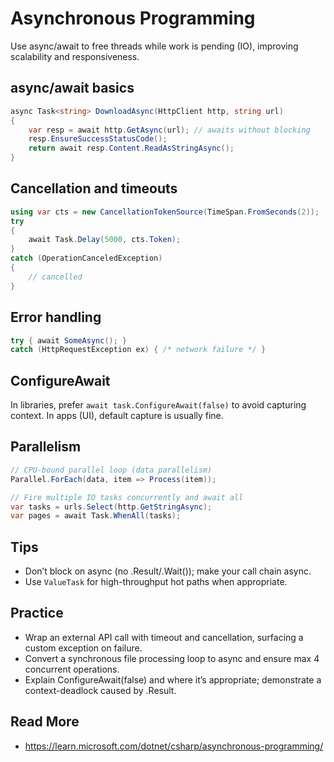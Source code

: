 # Asynchronous Programming

Use async/await to free threads while work is pending (IO), improving scalability and responsiveness.

## async/await basics
```csharp
async Task<string> DownloadAsync(HttpClient http, string url)
{
	var resp = await http.GetAsync(url); // awaits without blocking
	resp.EnsureSuccessStatusCode();
	return await resp.Content.ReadAsStringAsync();
}
```

## Cancellation and timeouts
```csharp
using var cts = new CancellationTokenSource(TimeSpan.FromSeconds(2));
try
{
	await Task.Delay(5000, cts.Token);
}
catch (OperationCanceledException)
{
	// cancelled
}
```

## Error handling
```csharp
try { await SomeAsync(); }
catch (HttpRequestException ex) { /* network failure */ }
```

## ConfigureAwait
In libraries, prefer `await task.ConfigureAwait(false)` to avoid capturing context. In apps (UI), default capture is usually fine.

## Parallelism
```csharp
// CPU-bound parallel loop (data parallelism)
Parallel.ForEach(data, item => Process(item));

// Fire multiple IO tasks concurrently and await all
var tasks = urls.Select(http.GetStringAsync);
var pages = await Task.WhenAll(tasks);
```

## Tips
- Don’t block on async (no .Result/.Wait()); make your call chain async.
- Use `ValueTask` for high-throughput hot paths when appropriate.

## Practice
- Wrap an external API call with timeout and cancellation, surfacing a custom exception on failure.
- Convert a synchronous file processing loop to async and ensure max 4 concurrent operations.
- Explain ConfigureAwait(false) and where it’s appropriate; demonstrate a context-deadlock caused by .Result.

## Read More
- https://learn.microsoft.com/dotnet/csharp/asynchronous-programming/
